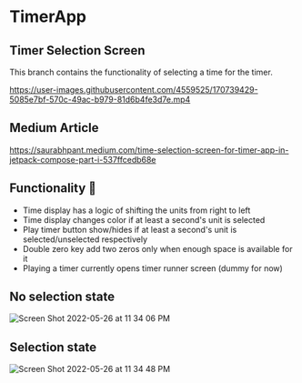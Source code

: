 # TimerApp

## Timer Selection Screen

This branch contains the functionality of selecting a time for the timer.

https://user-images.githubusercontent.com/4559525/170739429-5085e7bf-570c-49ac-b979-81d6b4fe3d7e.mp4

## Medium Article

https://saurabhpant.medium.com/time-selection-screen-for-timer-app-in-jetpack-compose-part-i-537ffcedb68e

## Functionality 🧩
- Time display has a logic of shifting the units from right to left
- Time display changes color if at least a second's unit is selected
- Play timer button show/hides if at least a second's unit is selected/unselected respectively
- Double zero key add two zeros only when enough space is available for it
- Playing a timer currently opens timer runner screen (dummy for now)

## No selection state
![Screen Shot 2022-05-26 at 11 34 06 PM](https://user-images.githubusercontent.com/4559525/170549888-7d879bcc-f968-4c8e-9801-92e4ad705b94.png)

## Selection state
![Screen Shot 2022-05-26 at 11 34 48 PM](https://user-images.githubusercontent.com/4559525/170549773-053c5afa-0165-48f8-b910-078b0ca3202a.png)
